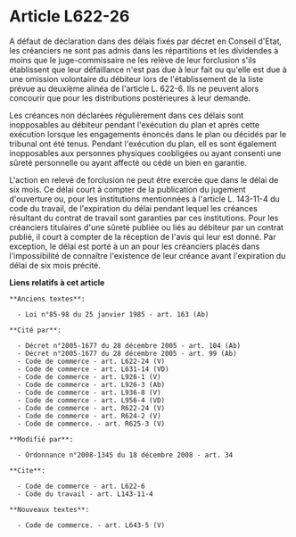 # Article L622-26

A défaut de déclaration dans des délais fixés par décret en Conseil d'Etat, les créanciers ne sont pas admis dans les
répartitions et les dividendes à moins que le juge-commissaire ne les relève de leur forclusion s'ils établissent que leur
défaillance n'est pas due à leur fait ou qu'elle est due à une omission volontaire du débiteur lors de l'établissement de la
liste prévue au deuxième alinéa de l'article L. 622-6. Ils ne peuvent alors concourir que pour les distributions postérieures
à leur demande. 

Les créances non déclarées régulièrement dans ces délais sont inopposables au débiteur pendant l'exécution du plan et après
cette exécution lorsque les engagements énoncés dans le plan ou décidés par le tribunal ont été tenus. Pendant l'exécution du
plan, ell es sont également inopposables aux personnes physiques coobligées ou ayant consenti une sûreté personnelle ou ayant
affecté ou cédé un bien en garantie.

L'action en relevé de forclusion ne peut être exercée que dans le délai de six mois. Ce délai court à compter de la
publication du jugement d'ouverture ou, pour les institutions mentionnées à l'article L. 143-11-4 du code du travail, de
l'expiration du délai pendant lequel les créances résultant du contrat de travail sont garanties par ces institutions. Pour
les créanciers titulaires d'une sûreté publiée ou liés au débiteur par un contrat publié, il court à compter de la réception
de l'avis qui leur est donné. Par exception, le délai est porté à un an pour les créanciers placés dans l'impossibilité de
connaître l'existence de leur créance avant l'expiration du délai de six mois précité.

**Liens relatifs à cet article**

	**Anciens textes**:

	  - Loi n°85-98 du 25 janvier 1985 - art. 163 (Ab)

	**Cité par**:

	  - Décret n°2005-1677 du 28 décembre 2005 - art. 104 (Ab)
	  - Décret n°2005-1677 du 28 décembre 2005 - art. 99 (Ab)
	  - Code de commerce - art. L622-24 (V)
	  - Code de commerce - art. L631-14 (VD)
	  - Code de commerce - art. L926-1 (V)
	  - Code de commerce - art. L926-3 (Ab)
	  - Code de commerce - art. L936-8 (V)
	  - Code de commerce - art. L956-4 (VD)
	  - Code de commerce - art. R622-24 (V)
	  - Code de commerce - art. R624-2 (V)
	  - Code de commerce. - art. R625-3 (V)

	**Modifié par**:

	  - Ordonnance n°2008-1345 du 18 décembre 2008 - art. 34

	**Cite**:

	  - Code de commerce - art. L622-6
	  - Code du travail - art. L143-11-4

	**Nouveaux textes**:

	  - Code de commerce. - art. L643-5 (V)
